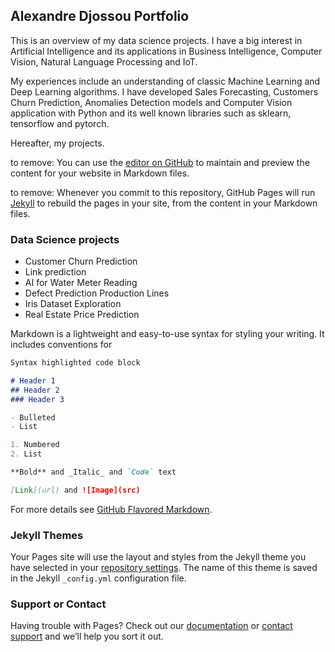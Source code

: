 ## Alexandre Djossou Portfolio

This is an overview of my data science projects. I have a big interest in Artificial Intelligence and its applications in Business Intelligence, Computer Vision, Natural Language Processing and IoT.

My experiences include an understanding of classic Machine Learning and Deep Learning algorithms. I have developed Sales Forecasting, Customers Churn Prediction, Anomalies Detection models and Computer Vision application with Python and its well known libraries such as sklearn, tensorflow and pytorch.

Hereafter, my projects.

to remove: You can use the [editor on GitHub](https://github.com/dnalexen/dnalexen.github.io/edit/master/README.md) to maintain and preview the content for your website in Markdown files.

to remove: Whenever you commit to this repository, GitHub Pages will run [Jekyll](https://jekyllrb.com/) to rebuild the pages in your site, from the content in your Markdown files.

### Data Science projects

* Customer Churn Prediction
* Link prediction
* AI for Water Meter Reading
* Defect Prediction Production Lines
* Iris Dataset Exploration
* Real Estate Price Prediction

Markdown is a lightweight and easy-to-use syntax for styling your writing. It includes conventions for


```markdown
Syntax highlighted code block

# Header 1
## Header 2
### Header 3

- Bulleted
- List

1. Numbered
2. List

**Bold** and _Italic_ and `Code` text

[Link](url) and ![Image](src)
```

For more details see [GitHub Flavored Markdown](https://guides.github.com/features/mastering-markdown/).

### Jekyll Themes

Your Pages site will use the layout and styles from the Jekyll theme you have selected in your [repository settings](https://github.com/dnalexen/dnalexen.github.io/settings). The name of this theme is saved in the Jekyll `_config.yml` configuration file.

### Support or Contact

Having trouble with Pages? Check out our [documentation](https://docs.github.com/categories/github-pages-basics/) or [contact support](https://github.com/contact) and we’ll help you sort it out.
